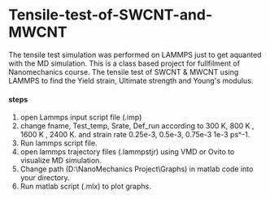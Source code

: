 # Tensile-test-of-SWCNT-and-MWCNT
The tensile test simulation was performed on LAMMPS just to get aquanted with the MD simulation. This is a class based project for fullfilment of Nanomechanics course.
The tensile test of SWCNT &amp; MWCNT using LAMMPS to find the Yield strain, Ultimate strength and Young's modulus.


#### steps
1. open Lammps input script file (.imp) 
2. change fname, Test_temp, Srate, Def_run according to 300 K, 800 K , 1600 K , 2400 K. and strain rate 0.25e-3, 0.5e-3, 0.75e-3 1e-3 ps^-1.
3. Run lammps script file.
4. open lammps trajectory files (.lammpstjr) using VMD or Ovito to visualize MD simulation.
5. Change path (D:\NanoMechanics Project\Graphs) in matlab code into your directory.
6.  Run matlab script (.mlx) to plot graphs.
